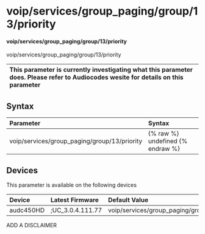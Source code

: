 ﻿---
description: voip/services/group_paging/group/13/priority
search: false
---

# voip/services/group_paging/group/13/priority

#### voip/services/group_paging/group/13/priority

voip/services/group_paging/group/13/priority


| This parameter is currently investigating what this parameter does. Please refer to Audiocodes wesite for details on this parameter | 
| :--- |

## Syntax
| Parameter | Syntax |
| :--- | :--- |
|voip/services/group_paging/group/13/priority | {% raw %} undefined {% endraw %}|

## Devices
This parameter is available on the following devices

| Device | Latest Firmware | Default Value |
|:---|:---|:---|
| audc450HD | ;UC_3.0.4.111.77 | voip/services/group_paging/group/13/priority=NORMAL 

ADD A DISCLAIMER
